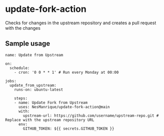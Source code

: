 # update-fork-action
Checks for changes in the upstream repository and creates a pull request with the changes

## Sample usage

```
name: Update from Upstream

on:
  schedule:
    - cron: '0 0 * * 1' # Run every Monday at 00:00

jobs:
  update_from_upstream:
    runs-on: ubuntu-latest

    steps:
    - name: Update Fork from Upstream
      uses: NesManrique/update-fork-action@main
      with:
        upstream-url: https://github.com/username/upstream-repo.git # Replace with the upstream repository URL
      env:
        GITHUB_TOKEN: ${{ secrets.GITHUB_TOKEN }}
```
